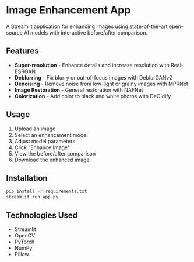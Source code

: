 # Image Enhancement App

A Streamlit application for enhancing images using state-of-the-art open-source AI models with interactive before/after comparison.

## Features

- **Super-resolution** - Enhance details and increase resolution with Real-ESRGAN
- **Deblurring** - Fix blurry or out-of-focus images with DeblurGANv2
- **Denoising** - Remove noise from low-light or grainy images with MPRNet
- **Image Restoration** - General restoration with NAFNet
- **Colorization** - Add color to black and white photos with DeOldify

## Usage

1. Upload an image
2. Select an enhancement model
3. Adjust model parameters
4. Click "Enhance Image"
5. View the before/after comparison
6. Download the enhanced image

## Installation

```bash
pip install -r requirements.txt
streamlit run app.py
```

## Technologies Used

- Streamlit
- OpenCV
- PyTorch
- NumPy
- Pillow